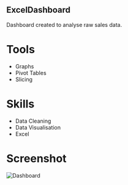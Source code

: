 ## ExcelDashboard
Dashboard created to analyse raw sales data.

# Tools

- Graphs
- Pivot Tables
- Slicing 


# Skills

- Data Cleaning
- Data Visualisation 
- Excel



# Screenshot
![Dashboard](https://user-images.githubusercontent.com/103888383/206533682-3955cded-481f-4143-bd27-fba5185f2f84.png)
